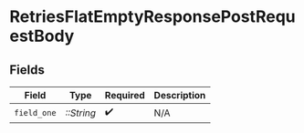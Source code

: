 # RetriesFlatEmptyResponsePostRequestBody


## Fields

| Field              | Type               | Required           | Description        |
| ------------------ | ------------------ | ------------------ | ------------------ |
| `field_one`        | *::String*         | :heavy_check_mark: | N/A                |